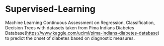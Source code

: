 # Supervised-Learning

Machine Learning Continuous Assessment on Regression, Classification, Decision Trees with datasets taken from Pima Indians Diabetes Database(https://www.kaggle.com/uciml/pima-indians-diabetes-database) to predict the onset of diabetes based on diagnostic measures.
